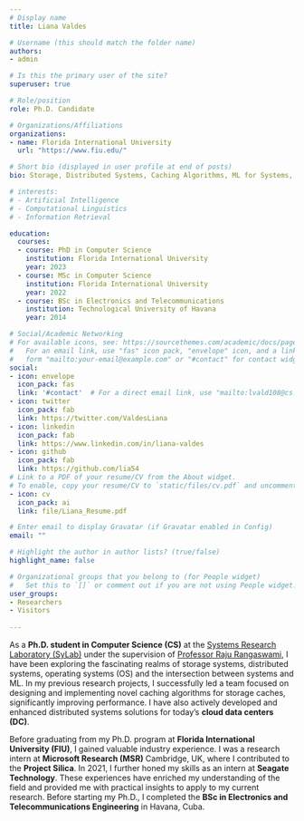 ```yaml
---
# Display name
title: Liana Valdes

# Username (this should match the folder name)
authors:
- admin

# Is this the primary user of the site?
superuser: true

# Role/position
role: Ph.D. Candidate

# Organizations/Affiliations
organizations:
- name: Florida International University
  url: "https://www.fiu.edu/"

# Short bio (displayed in user profile at end of posts)
bio: Storage, Distributed Systems, Caching Algorithms, ML for Systems, Systems for ML, OS, Management, Team Leadership, Innovation, Motivation, Empathy, Technology, Networking, Creativity, and Relationship Building.

# interests:
# - Artificial Intelligence
# - Computational Linguistics
# - Information Retrieval

education:
  courses:
  - course: PhD in Computer Science 
    institution: Florida International University
    year: 2023
  - course: MSc in Computer Science
    institution: Florida International University
    year: 2022
  - course: BSc in Electronics and Telecommunications
    institution: Technological University of Havana
    year: 2014

# Social/Academic Networking
# For available icons, see: https://sourcethemes.com/academic/docs/page-builder/#icons
#   For an email link, use "fas" icon pack, "envelope" icon, and a link in the
#   form "mailto:your-email@example.com" or "#contact" for contact widget.
social:
- icon: envelope
  icon_pack: fas
  link: '#contact'  # For a direct email link, use "mailto:lvald108@cs.fiu.edu".
- icon: twitter
  icon_pack: fab
  link: https://twitter.com/ValdesLiana
- icon: linkedin
  icon_pack: fab
  link: https://www.linkedin.com/in/liana-valdes
- icon: github
  icon_pack: fab
  link: https://github.com/lia54
# Link to a PDF of your resume/CV from the About widget.
# To enable, copy your resume/CV to `static/files/cv.pdf` and uncomment the lines below.
- icon: cv
  icon_pack: ai
  link: file/Liana_Resume.pdf

# Enter email to display Gravatar (if Gravatar enabled in Config)
email: ""

# Highlight the author in author lists? (true/false)
highlight_name: false

# Organizational groups that you belong to (for People widget)
#   Set this to `[]` or comment out if you are not using People widget.
user_groups:
- Researchers
- Visitors
  
---
```

As a **Ph.D. student in Computer Science (CS)** at the [Systems Research Laboratory (SyLab)](http://sylab-srv.cs.fiu.edu/) under the supervision of [Professor Raju Rangaswami](https://users.cs.fiu.edu/~raju/WWW/), I have been exploring the fascinating realms of storage systems, distributed systems, operating systems (OS) and the intersection between systems and ML. In my previous research projects, I successfully led a team focused on designing and implementing novel caching algorithms for storage caches, significantly improving performance. I have also actively developed and enhanced distributed systems solutions for today’s **cloud data centers (DC)**.

Before graduating from my Ph.D. program at **Florida International University (FIU)**, I gained valuable industry experience. I was a research intern at **Microsoft Research (MSR)** Cambridge, UK, where I contributed to the **Project Silica**. In 2021, I further honed my skills as an intern at **Seagate Technology**. These experiences have enriched my understanding of the field and provided me with practical insights to apply to my current research. Before starting my Ph.D., I completed the **BSc in Electronics and Telecommunications Engineering** in Havana, Cuba.







